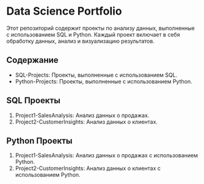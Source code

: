 
# Data Science Portfolio

Этот репозиторий содержит проекты по анализу данных, выполненные с использованием SQL и Python. 
Каждый проект включает в себя обработку данных, анализ и визуализацию результатов.

## Содержание

- SQL-Projects: Проекты, выполненные с использованием SQL.
- Python-Projects: Проекты, выполненные с использованием Python.

## SQL Проекты

1. Project1-SalesAnalysis: Анализ данных о продажах.
2. Project2-CustomerInsights: Анализ данных о клиентах.

## Python Проекты

1. Project1-SalesAnalysis: Анализ данных о продажах с использованием Python.
2. Project2-CustomerInsights: Анализ данных о клиентах с использованием Python.
